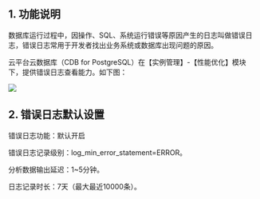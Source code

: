 ## 1. 功能说明

数据库运行过程中，因操作、SQL、系统运行错误等原因产生的日志叫做错误日志，错误日志常用于开发者找出业务系统或数据库出现问题的原因。

云平台云数据库（CDB for PostgreSQL）在【实例管理】-【性能优化】模块下，提供错误日志查看能力。如下图：

![](http://imgcache.tce.fsphere.cn/static/mc.qcloudimg.com/static/img/4b38c35fffd0eb69f52b30026077e871/pgsql-errorlog.png)


## 2. 错误日志默认设置

错误日志功能：默认开启

错误日志记录级别：log_min_error_statement=ERROR。

分析数据输出延迟：1~5分钟。

日志记录时长：7天（最大最近10000条）。



